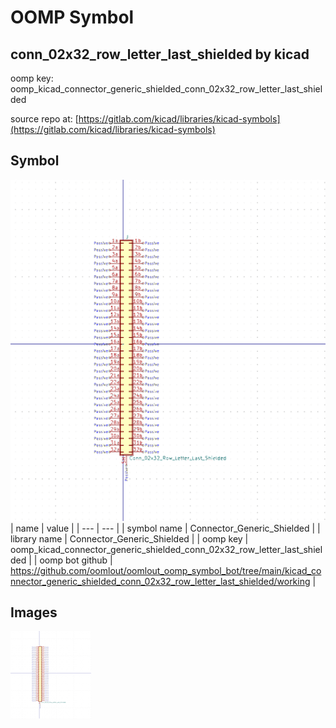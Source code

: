 # OOMP Symbol  
## conn_02x32_row_letter_last_shielded  by kicad  
  
oomp key: oomp_kicad_connector_generic_shielded_conn_02x32_row_letter_last_shielded  
  
source repo at: [https://gitlab.com/kicad/libraries/kicad-symbols](https://gitlab.com/kicad/libraries/kicad-symbols)  
## Symbol  
  
[![working.png](working_600.png)](working.png)  
| name | value | 
| --- | --- | 
| symbol name | Connector_Generic_Shielded | 
| library name | Connector_Generic_Shielded | 
| oomp key | oomp_kicad_connector_generic_shielded_conn_02x32_row_letter_last_shielded | 
| oomp bot github | https://github.com/oomlout/oomlout_oomp_symbol_bot/tree/main/kicad_connector_generic_shielded_conn_02x32_row_letter_last_shielded/working | 
## Images  
  
[![working.png](working_140.png)](working.png)  
